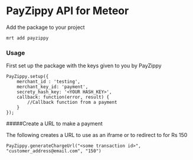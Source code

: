 PayZippy API for Meteor
====
Add the package to your project

```
mrt add payzippy
```

### Usage

First set up the package with the keys given to you by PayZippy

```
PayZippy.setup({
	merchant_id : 'testing',
	merchant_key_id: 'payment',
	secrety_hash_key: '<YOUR HASH_KEY>',
	callback: function(error, result) {
		//Callback function from a payment
	}
});
```

#####Create a URL to make a payment

The following creates a URL to use as an iframe or to redirect to for Rs 150

```
PayZippy.generateChargeUrl("<some transaction id>", "customer_address@email.com", "150")
```

